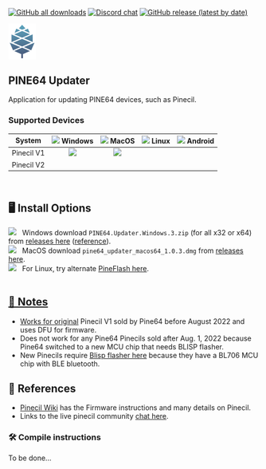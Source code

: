 [![GitHub all downloads](https://img.shields.io/github/downloads/pine64/pine64_updater/total?color=5791ac&logo=docusign&logoColor=white)](https://github.com/pine64/pine64_updater/releases/tag/1.0.3)
[![Discord chat](https://img.shields.io/discord/463237927984693259?label=pine64_chat&style=flat&color=5791ac)](https://discord.gg/pine64)
[![GitHub release (latest by date)](https://img.shields.io/github/v/release/pine64/pine64_updater?color=5791ac)](https://github.com/pine64/pine64_updater/releases/tag/1.0.3)
<br clear="both">

<img src="./assets/img/Gradient-white-blue-03.png" align="left" width="55" ><br clear="left" />
## PINE64 Updater

Application for updating PINE64 devices, such as Pinecil.
<br clear="left">

### Supported Devices 
 | System  | <img width="15" src="https://cdn.simpleicons.org/Windows11/000000" /> Windows | <img width="15" src="https://cdn.simpleicons.org/Apple" /> MacOS| <img width="17" src="https://cdn.simpleicons.org/Linux/000000" /> Linux| <img width="15" src="https://cdn.simpleicons.org/Android/000000" /> Android |
 | :-----: | :-----: | :-----: | :-----: | :-----: |
 | Pinecil V1  |<img width="18" src="https://cdn.simpleicons.org/cachet/5791ac" />|<img width="18" src="https://cdn.simpleicons.org/cachet/5791ac" />|    |   |
 | Pinecil V2  |     |     |       |
 <br>

## 🖥️ Install Options

<img width="19" src="https://cdn.simpleicons.org/Windows11/000000" /> &nbsp; Windows download `PINE64.Updater.Windows.3.zip` (for all x32 or x64) from [releases here](https://github.com/pine64/pine64_updater/releases) ([reference](https://github.com/pine64/pine64_updater/issues/41#issuecomment-1159680531)).  
<img width="20" src="https://cdn.simpleicons.org/Apple" /> &nbsp; MacOS download `pine64_updater_macos64_1.0.3.dmg` from [releases here](https://github.com/pine64/pine64_updater/releases).  
<img width="20" src="https://cdn.simpleicons.org/Linux/000000" /> &nbsp; For Linux, try alternate [PineFlash here](https://github.com/River-Mochi/PineFlash).
<br><br>

 <a href="#">

## 🔖 Notes
- Works for [original](https://wiki.pine64.org/wiki/Pinecil#Authenticity) Pinecil V1 sold by Pine64 before August 2022 and uses DFU for firmware.
- Does not work for any Pine64 Pinecils sold after Aug. 1, 2022 because Pine64 switched to a new MCU chip that needs BLISP flasher.
- New Pinecils require [Blisp flasher here](https://github.com/pine64/blisp) because they have a BL706 MCU chip with BLE bluetooth.

## 📖 References
- [Pinecil Wiki](https://wiki.pine64.org/wiki/Pinecil) has the Firmware instructions and many details on Pinecil.
- Links to the live pinecil community [chat here](https://wiki.pine64.org/wiki/Pinecil#Live_Community_Chat). 


### :hammer_and_wrench: Compile instructions

To be done...
